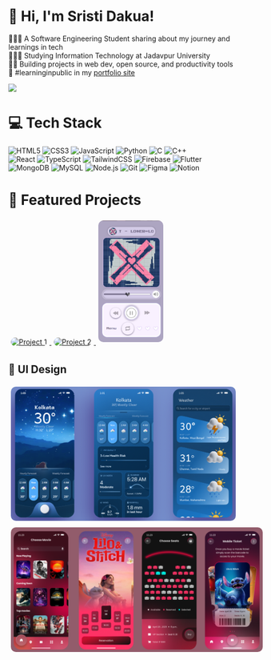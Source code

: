 # 👋 Hi, I'm Sristi Dakua!
👩🏻‍💻 A Software Engineering Student sharing about my journey and learnings in tech<br/>
👩🏻‍🎓 Studying Information Technology at Jadavpur University<br/>
🧑‍🎨 Building projects in web dev, open source, and productivity tools<br/>
🌷 #learninginpublic in my [portfolio site](https://sristiverse.netlify.app/)<br/>

![](https://github-readme-stats.vercel.app/api/top-langs?username=SristiDakua&show_icons=true&locale=en&layout=compact)<br/>

# 💻 Tech Stack
![HTML5](https://img.shields.io/badge/html5-%23E34F26.svg?style=for-the-badge&logo=html5&logoColor=white)
![CSS3](https://img.shields.io/badge/css3-%231572B6.svg?style=for-the-badge&logo=css3&logoColor=white)
![JavaScript](https://img.shields.io/badge/javascript-%23323330.svg?style=for-the-badge&logo=javascript&logoColor=%23F7DF1E)
![Python](https://img.shields.io/badge/python-3670A0?style=for-the-badge&logo=python&logoColor=ffdd54)
![C](https://img.shields.io/badge/c-%2300599C.svg?style=for-the-badge&logo=c&logoColor=white)
![C++](https://img.shields.io/badge/c++-%2300599C.svg?style=for-the-badge&logo=c%2B%2B&logoColor=white)<br/>
![React](https://img.shields.io/badge/react-%2320232a.svg?style=for-the-badge&logo=react&logoColor=%2361DAFB)
![TypeScript](https://img.shields.io/badge/typescript-%23007ACC.svg?style=for-the-badge&logo=typescript&logoColor=white)
![TailwindCSS](https://img.shields.io/badge/tailwindcss-%2338B2AC.svg?style=for-the-badge&logo=tailwind-css&logoColor=white)
![Firebase](https://img.shields.io/badge/firebase-%23039BE5.svg?style=for-the-badge&logo=firebase&logoColor=white)
![Flutter](https://img.shields.io/badge/flutter-%2302569B.svg?style=for-the-badge&logo=flutter&logoColor=white)<br/>
![MongoDB](https://img.shields.io/badge/mongodb-%2347A248.svg?style=for-the-badge&logo=mongodb&logoColor=white)
![MySQL](https://img.shields.io/badge/mysql-%2300f.svg?style=for-the-badge&logo=mysql&logoColor=white)
![Node.js](https://img.shields.io/badge/node.js-%2343853D.svg?style=for-the-badge&logo=node.js&logoColor=white)
![Git](https://img.shields.io/badge/git-%23F05032.svg?style=for-the-badge&logo=git&logoColor=white)
![Figma](https://img.shields.io/badge/figma-%23F24E1E.svg?style=for-the-badge&logo=figma&logoColor=white)
![Notion](https://img.shields.io/badge/notion-%23000000.svg?style=for-the-badge&logo=notion&logoColor=white)

# 🚀 Featured Projects
<a href="https://doc-lynk.vercel.app/" target="_blank">
  <img src="https://www.site-shot.com/cached_image/qXi0ekYXEfCVbQJCrBEAAw" alt="Project 1" width="250" style="border-radius: 10px; margin: 5px;">
  
</a>
<a href="https://cerebrafin.vercel.app/" target="_blank">
  <img src="https://www.site-shot.com/cached_image/yvUmUEYYEfC8PQJCrBEABQ" alt="Project 2" width="250" style="border-radius: 10px; margin: 5px;">
</a>
<a href="" target="_blank">
  <img src="PixelPop.png" alt="PixelPop Project" width="130" style="border-radius: 10px; margin: 5px;">
</a>

## 🎨 UI Design
<a href="https://www.figma.com/design/osTWAQB6g7tJaaK8Wj5h0u/Sristi----Weather_App_Project?node-id=9-2&t=BGk0M7K1Szjluz8H-1" target="_blank">
  <img src="WeatherApp_UI.png" alt="Design 1" width="450" style="border-radius: 10px; margin: 5px;">
</a>
<a href="https://www.figma.com/design/VGzNoIIvwv7hQqvkXAVBUk/Sristi---MovieTicketBooking_App?node-id=0-1&t=BGk0M7K1Szjluz8H-1" target="_blank">
  <img src="MovieTicketBookingApp_UI.png" alt="Design 2" width="540" style="border-radius: 10px; margin: 5px;">
</a>
